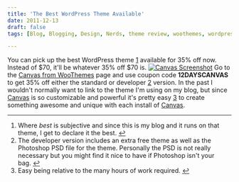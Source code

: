 ```yaml
---
title: 'The Best WordPress Theme Available'
date: 2011-12-13
draft: false
tags: [Blog, Blogging, Design, Nerds, theme review, woothemes, wordpress]

---
```


You can pick up the best WordPress theme [1](#fn-19893:1) available for 35% off now. Instead of $70, it'll be whatever 35% off $70 is. [![Canvas Screenshot](https://chrisenns.com/wp-content/uploads/2011/12/Canvas-Screenshot-725x563.png "Canvas Screenshot")](https://chrisenns.com/wp-content/uploads/2011/12/Canvas-Screenshot.png) Go to the [Canvas from WooThemes](http://bit.ly/sQlT7I) page and use coupon code **12DAYSCANVAS** to get 35% off either the standard or developer [2](#fn-19893:2) version. In the past I wouldn't normally want to link to the theme I'm using on my blog, but since [Canvas](http://bit.ly/sQlT7I) is so customizable and powerful it's pretty easy [3](#fn-19893:3) to create something awesome and unique with each install of [Canvas](http://bit.ly/sQlT7I).

* * *

1.  Where _best_ is subjective and since this is my blog and it runs on that theme, I get to declare it the best. [↩](#fnref-19893:1)
2.  The developer version includes an extra free theme as well as the Photoshop PSD file for the theme. Personally the PSD is not really necessary but you might find it nice to have if Photoshop isn't your bag. [↩](#fnref-19893:2)
3.  Easy being relative to the many hours of work required. [↩](#fnref-19893:3)